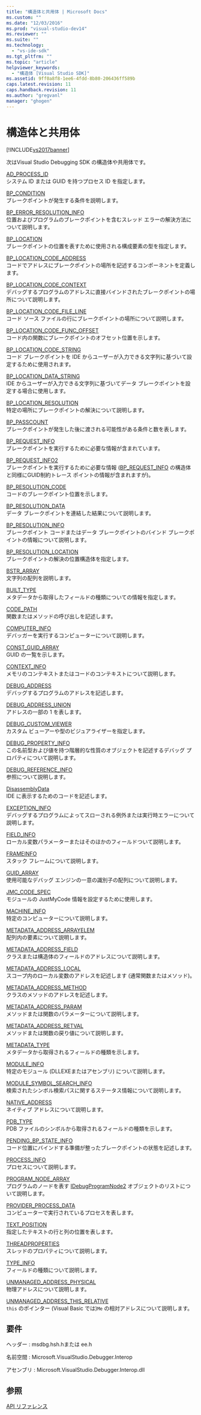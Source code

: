 ```yaml
---
title: "構造体と共用体 | Microsoft Docs"
ms.custom: ""
ms.date: "12/03/2016"
ms.prod: "visual-studio-dev14"
ms.reviewer: ""
ms.suite: ""
ms.technology: 
  - "vs-ide-sdk"
ms.tgt_pltfrm: ""
ms.topic: "article"
helpviewer_keywords: 
  - "構造体 [Visual Studio SDK]"
ms.assetid: 9ff0a8f8-1ee6-4fdd-8b80-206436ff589b
caps.latest.revision: 11
caps.handback.revision: 11
ms.author: "gregvanl"
manager: "ghogen"
---
```

# 構造体と共用体
[!INCLUDE[vs2017banner](../../../code-quality/includes/vs2017banner.md)]

次はVisual Studio Debugging SDK の構造体や共用体です。  
  
 [AD\_PROCESS\_ID](../../../extensibility/debugger/reference/ad-process-id.md)  
 システム ID または GUID を持つプロセス ID を指定します。  
  
 [BP\_CONDITION](../../../extensibility/debugger/reference/bp-condition.md)  
 ブレークポイントが発生する条件を説明します。  
  
 [BP\_ERROR\_RESOLUTION\_INFO](../../../extensibility/debugger/reference/bp-error-resolution-info.md)  
 位置およびプログラムのブレークポイントを含むスレッド エラーの解決方法について説明します。  
  
 [BP\_LOCATION](../../../extensibility/debugger/reference/bp-location.md)  
 ブレークポイントの位置を表すために使用される構成要素の型を指定します。  
  
 [BP\_LOCATION\_CODE\_ADDRESS](../../../extensibility/debugger/reference/bp-location-code-address.md)  
 コードでアドレスにブレークポイントの場所を記述するコンポーネントを定義します。  
  
 [BP\_LOCATION\_CODE\_CONTEXT](../../../extensibility/debugger/reference/bp-location-code-context.md)  
 デバッグするプログラムのアドレスに直接バインドされたブレークポイントの場所について説明します。  
  
 [BP\_LOCATION\_CODE\_FILE\_LINE](../../../extensibility/debugger/reference/bp-location-code-file-line.md)  
 コード ソース ファイルの行にブレークポイントの場所について説明します。  
  
 [BP\_LOCATION\_CODE\_FUNC\_OFFSET](../../../extensibility/debugger/reference/bp-location-code-func-offset.md)  
 コード内の関数にブレークポイントのオフセット位置を示します。  
  
 [BP\_LOCATION\_CODE\_STRING](../../../extensibility/debugger/reference/bp-location-code-string.md)  
 コード ブレークポイントを IDE からユーザーが入力できる文字列に基づいて設定するために使用されます。  
  
 [BP\_LOCATION\_DATA\_STRING](../../../extensibility/debugger/reference/bp-location-data-string.md)  
 IDE からユーザーが入力できる文字列に基づいてデータ ブレークポイントを設定する場合に使用します。  
  
 [BP\_LOCATION\_RESOLUTION](../../../extensibility/debugger/reference/bp-location-resolution.md)  
 特定の場所にブレークポイントの解決について説明します。  
  
 [BP\_PASSCOUNT](../../../extensibility/debugger/reference/bp-passcount.md)  
 ブレークポイントが発生した後に渡される可能性がある条件と数を表します。  
  
 [BP\_REQUEST\_INFO](../../../extensibility/debugger/reference/bp-request-info.md)  
 ブレークポイントを実行するために必要な情報が含まれています。  
  
 [BP\_REQUEST\_INFO2](../../../extensibility/debugger/reference/bp-request-info2.md)  
 ブレークポイントを実行するために必要な情報 \([BP\_REQUEST\_INFO](../../../extensibility/debugger/reference/bp-request-info.md) の構造体と同様にGUID制約トレース ポイントの情報が含まれますが\)。  
  
 [BP\_RESOLUTION\_CODE](../../../extensibility/debugger/reference/bp-resolution-code.md)  
 コードのブレークポイント位置を示します。  
  
 [BP\_RESOLUTION\_DATA](../../../extensibility/debugger/reference/bp-resolution-data.md)  
 データ ブレークポイントを連結した結果について説明します。  
  
 [BP\_RESOLUTION\_INFO](../../../extensibility/debugger/reference/bp-resolution-info.md)  
 ブレークポイント コードまたはデータ ブレークポイントのバインド ブレークポイントの情報について説明します。  
  
 [BP\_RESOLUTION\_LOCATION](../../../extensibility/debugger/reference/bp-resolution-location.md)  
 ブレークポイントの解決の位置構造体を指定します。  
  
 [BSTR\_ARRAY](../../../extensibility/debugger/reference/bstr-array.md)  
 文字列の配列を説明します。  
  
 [BUILT\_TYPE](../../../extensibility/debugger/reference/built-type.md)  
 メタデータから取得したフィールドの種類についての情報を指定します。  
  
 [CODE\_PATH](../../../extensibility/debugger/reference/code-path.md)  
 関数またはメソッドの呼び出しを記述します。  
  
 [COMPUTER\_INFO](../../../extensibility/debugger/reference/computer-info.md)  
 デバッガーを実行するコンピューターについて説明します。  
  
 [CONST\_GUID\_ARRAY](../../../extensibility/debugger/reference/const-guid-array.md)  
 GUID の一覧を示します。  
  
 [CONTEXT\_INFO](../../../extensibility/debugger/reference/context-info.md)  
 メモリのコンテキストまたはコードのコンテキストについて説明します。  
  
 [DEBUG\_ADDRESS](../../../extensibility/debugger/reference/debug-address.md)  
 デバッグするプログラムのアドレスを記述します。  
  
 [DEBUG\_ADDRESS\_UNION](../../../extensibility/debugger/reference/debug-address-union.md)  
 アドレスの一部の 1 を表します。  
  
 [DEBUG\_CUSTOM\_VIEWER](../../../extensibility/debugger/reference/debug-custom-viewer.md)  
 カスタム ビューアーや型のビジュアライザーを指定します。  
  
 [DEBUG\_PROPERTY\_INFO](../../../extensibility/debugger/reference/debug-property-info.md)  
 この名前型および値を持つ階層的な性質のオブジェクトを記述するデバッグ プロパティについて説明します。  
  
 [DEBUG\_REFERENCE\_INFO](../../../extensibility/debugger/reference/debug-reference-info.md)  
 参照について説明します。  
  
 [DisassemblyData](../../../extensibility/debugger/reference/disassemblydata.md)  
 IDE に表示するためのコードを記述します。  
  
 [EXCEPTION\_INFO](../../../extensibility/debugger/reference/exception-info.md)  
 デバッグするプログラムによってスローされる例外または実行時エラーについて説明します。  
  
 [FIELD\_INFO](../../../extensibility/debugger/reference/field-info.md)  
 ローカル変数パラメーターまたはそのほかのフィールドついて説明します。  
  
 [FRAMEINFO](../../../extensibility/debugger/reference/frameinfo.md)  
 スタック フレームについて説明します。  
  
 [GUID\_ARRAY](../../../extensibility/debugger/reference/guid-array.md)  
 使用可能なデバッグ エンジンの一意の識別子の配列について説明します。  
  
 [JMC\_CODE\_SPEC](../../../extensibility/debugger/reference/jmc-code-spec.md)  
 モジュールの JustMyCode 情報を設定するために使用します。  
  
 [MACHINE\_INFO](../../../extensibility/debugger/reference/machine-info.md)  
 特定のコンピューターについて説明します。  
  
 [METADATA\_ADDRESS\_ARRAYELEM](../../../extensibility/debugger/reference/metadata-address-arrayelem.md)  
 配列内の要素について説明します。  
  
 [METADATA\_ADDRESS\_FIELD](../../../extensibility/debugger/reference/metadata-address-field.md)  
 クラスまたは構造体のフィールドのアドレスについて説明します。  
  
 [METADATA\_ADDRESS\_LOCAL](../../../extensibility/debugger/reference/metadata-address-local.md)  
 スコープ内のローカル変数のアドレスを記述します \(通常関数またはメソッド\)。  
  
 [METADATA\_ADDRESS\_METHOD](../../../extensibility/debugger/reference/metadata-address-method.md)  
 クラスのメソッドのアドレスを記述します。  
  
 [METADATA\_ADDRESS\_PARAM](../../../extensibility/debugger/reference/metadata-address-param.md)  
 メソッドまたは関数のパラメーターについて説明します。  
  
 [METADATA\_ADDRESS\_RETVAL](../../../extensibility/debugger/reference/metadata-address-retval.md)  
 メソッドまたは関数の戻り値について説明します。  
  
 [METADATA\_TYPE](../../../extensibility/debugger/reference/metadata-type.md)  
 メタデータから取得されるフィールドの種類を示します。  
  
 [MODULE\_INFO](../../../extensibility/debugger/reference/module-info.md)  
 特定のモジュール \(DLLEXEまたはアセンブリ\) について説明します。  
  
 [MODULE\_SYMBOL\_SEARCH\_INFO](../../../extensibility/debugger/reference/module-symbol-search-info.md)  
 検索されたシンボル検索パスに関するステータス情報について説明します。  
  
 [NATIVE\_ADDRESS](../../../extensibility/debugger/reference/native-address.md)  
 ネイティブ アドレスについて説明します。  
  
 [PDB\_TYPE](../../../extensibility/debugger/reference/pdb-type.md)  
 PDB ファイルのシンボルから取得されるフィールドの種類を示します。  
  
 [PENDING\_BP\_STATE\_INFO](../../../extensibility/debugger/reference/pending-bp-state-info.md)  
 コード位置にバインドする準備が整ったブレークポイントの状態を記述します。  
  
 [PROCESS\_INFO](../../../extensibility/debugger/reference/process-info.md)  
 プロセスについて説明します。  
  
 [PROGRAM\_NODE\_ARRAY](../../../extensibility/debugger/reference/program-node-array.md)  
 プログラムのノードを表す [IDebugProgramNode2](../../../extensibility/debugger/reference/idebugprogramnode2.md) オブジェクトのリストについて説明します。  
  
 [PROVIDER\_PROCESS\_DATA](../../../extensibility/debugger/reference/provider-process-data.md)  
 コンピューターで実行されているプロセスを表します。  
  
 [TEXT\_POSITION](../../../extensibility/debugger/reference/text-position.md)  
 指定したテキストの行と列の位置を表します。  
  
 [THREADPROPERTIES](../../../extensibility/debugger/reference/threadproperties.md)  
 スレッドのプロパティについて説明します。  
  
 [TYPE\_INFO](../../../extensibility/debugger/reference/type-info.md)  
 フィールドの種類について説明します。  
  
 [UNMANAGED\_ADDRESS\_PHYSICAL](../../../extensibility/debugger/reference/unmanaged-address-physical.md)  
 物理アドレスについて説明します。  
  
 [UNMANAGED\_ADDRESS\_THIS\_RELATIVE](../../../extensibility/debugger/reference/unmanaged-address-this-relative.md)  
 `this` のポインター \(Visual Basic では\)`Me` の相対アドレスについて説明します。  
  
## 要件  
 ヘッダー : msdbg.hsh.hまたは ee.h  
  
 名前空間 : Microsoft.VisualStudio.Debugger.Interop  
  
 アセンブリ : Microsoft.VisualStudio.Debugger.Interop.dll  
  
## 参照  
 [API リファレンス](../../../extensibility/debugger/reference/api-reference-visual-studio-debugging.md)